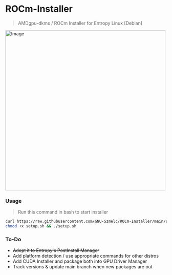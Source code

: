 # ROCm-Installer
> AMDgpu-dkms / ROCm Installer for Entropy Linux [Debian]

<img src="https://github.com/GNU-Szmelc/ROCm-Installer/assets/95081005/a6da4223-7ed2-423b-bd42-483fb6d1adaa" alt="Image" width="500" />

### Usage
> Run this command in bash to start installer
```bash
curl https://raw.githubusercontent.com/GNU-Szmelc/ROCm-Installer/main/setup.sh > setup.sh
chmod +x setup.sh && ./setup.sh
```

### To-Do
- ~~Adopt it to Entropy's PostInstall Manager~~
- Add platform detection / use appropriate commands for other distros
- Add CUDA Installer and package both into GPU Driver Manager
- Track versions & update main branch when new packages are out
